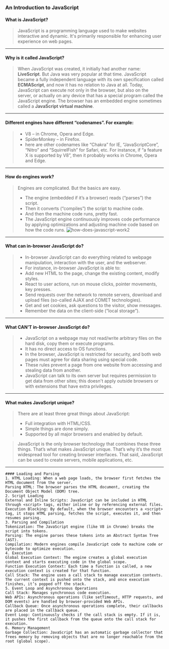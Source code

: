 ### An Introduction to JavaScript

#### What is JavaScript?
> JavaScript is a programming language used to make websites interactive and dynamic. It's primarily responsible for enhancing user experience on web pages.
---
#### Why is it called JavaScript?
> When JavaScript was created, it initially had another name: **LiveScript**. But Java was very popular at that time.
JavaScript became a fully independent language with its own specification called **ECMAScript**, and now it has no relation to Java at all.
Today, JavaScript can execute not only in the browser, but also on the server, or actually on any device that has a special program called the JavaScript engine.
The browser has an embedded engine sometimes called a **JavaScript virtual machine**.
---
#### Different engines have different “codenames”. For example:

> - V8 – in Chrome, Opera and Edge.
> - SpiderMonkey – in Firefox.
> -  here are other codenames like “Chakra” for IE, “JavaScriptCore”, “Nitro” and “SquirrelFish” for Safari, etc.
> For instance, if “a feature X is supported by V8”, then it probably works in Chrome, Opera and Edge.
---
#### How do engines work?
> Engines are complicated. But the basics are easy.
> - The engine (embedded if it’s a browser) reads (“parses”) the script.
> - Then it converts (“compiles”) the script to machine code.
> - And then the machine code runs, pretty fast.
> - The JavaScript engine continuously improves code performance by applying optimizations and adjusting machine code based on how the code runs.
![how-does-javascript-work2](https://github.com/Dhanarajb/Front-end-topics/assets/88299676/3105f5f3-a61a-44d4-9f1e-bec8e7d36a6f)

---
#### What can in-browser JavaScript do?
> - In-browser JavaScript can do everything related to webpage manipulation, interaction with the user, and the webserver.
> - For instance, in-browser JavaScript is able to:
> - Add new HTML to the page, change the existing content, modify styles.
> - React to user actions, run on mouse clicks, pointer movements, key presses.
> - Send requests over the network to remote servers, download and upload files (so-called AJAX and COMET technologies).
> - Get and set cookies, ask questions to the visitor, show messages.
> - Remember the data on the client-side (“local storage”).
---
#### What CAN’T in-browser JavaScript do?
> - JavaScript on a webpage may not read/write arbitrary files on the hard disk, copy them or execute programs.
> - It has no direct access to OS functions.
> - In the browser, JavaScript is restricted for security, and both web pages must agree for data sharing using special code.
> - These rules prevent a page from one website from accessing and stealing data from another.
> - JavaScript can talk to its own server but requires permission to get data from other sites; this doesn't apply outside browsers or with extensions that have extra privileges.
----
#### What makes JavaScript unique?
> There are at least three great things about JavaScript:
> - Full integration with HTML/CSS.
> - Simple things are done simply.
> - Supported by all major browsers and enabled by default.

> JavaScript is the only browser technology that combines these three things.
> That’s what makes JavaScript unique. That’s why it’s the most widespread tool for creating browser interfaces.
> That said, JavaScript can be used to create servers, mobile applications, etc.

----
```
#### Loading and Parsing
1. HTML Loading: When a web page loads, the browser first fetches the HTML document from the server.
Parsing HTML: The browser parses the HTML document, creating the Document Object Model (DOM) tree.
2. Script Loading
External and Inline Scripts: JavaScript can be included in HTML through <script> tags, either inline or by referencing external files.
Execution Blocking: By default, when the browser encounters a <script> tag, it stops HTML parsing, fetches the script, executes it, and then resumes parsing.
3. Parsing and Compilation
Tokenization: The JavaScript engine (like V8 in Chrome) breaks the script into tokens.
Parsing: The engine parses these tokens into an Abstract Syntax Tree (AST).
Compilation: Modern engines compile JavaScript code to machine code or bytecode to optimize execution.
4. Execution
Global Execution Context: The engine creates a global execution context and starts executing code in the global scope.
Function Execution Context: Each time a function is called, a new execution context is created for that function.
Call Stack: The engine uses a call stack to manage execution contexts. The current context is pushed onto the stack, and once execution finishes, it’s popped off the stack.
5. Event Loop and Asynchronous Operations
Call Stack: Manages synchronous code execution.
Web APIs: Asynchronous operations (like setTimeout, HTTP requests, and DOM events) are handled by browser-provided Web APIs.
Callback Queue: Once asynchronous operations complete, their callbacks are placed in the callback queue.
Event Loop: Continuously checks if the call stack is empty. If it is, it pushes the first callback from the queue onto the call stack for execution.
6. Memory Management
Garbage Collection: JavaScript has an automatic garbage collector that frees memory by removing objects that are no longer reachable from the root (global scope).
```

